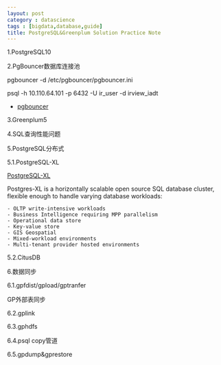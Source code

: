 ```yaml
---
layout: post
category : datascience
tags : [bigdata,database,guide]
title: PostgreSQL&Greenplum Solution Practice Note
---
```


1.PostgreSQL10

2.PgBouncer数据库连接池

pgbouncer -d /etc/pgbouncer/pgbouncer.ini

psql -h 10.110.64.101 -p 6432 -U ir_user -d irview_iadt

- [pgbouncer](http://pgbouncer.projects.postgresql.org/doc/config.html)

3.Greenplum5

4.SQL查询性能问题

5.PostgreSQL分布式

5.1.PostgreSQL-XL

[PostgreSQL-XL](https://www.postgres-xl.org/documentation/intro-whatis-postgres-xl.html) 

Postgres-XL is a horizontally scalable open source SQL database cluster, flexible enough to handle varying database workloads:

	- OLTP write-intensive workloads
	- Business Intelligence requiring MPP parallelism
	- Operational data store
	- Key-value store
	- GIS Geospatial
	- Mixed-workload environments
	- Multi-tenant provider hosted environments

5.2.CitusDB

6.数据同步

6.1.gpfdist/gpload/gptranfer

GP外部表同步

6.2.gplink

6.3.gphdfs

6.4.psql copy管道

6.5.gpdump&gprestore
